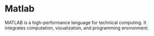 # Matlab
MATLAB is a high-performance language for technical computing. It integrates computation, visualization, and programming environment.
